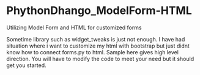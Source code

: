 # PhythonDhango_ModelForm-HTML
Utilizing Model Form and HTML for customized forms

Sometime library such as widget_tweaks is just not enough.
I have had situation where i want to customize my html with bootstrap but just didnt know how to connect forms.py to html.
Sample here gives high level direction. You will have to modify the code to meet your need but it should get you started.
